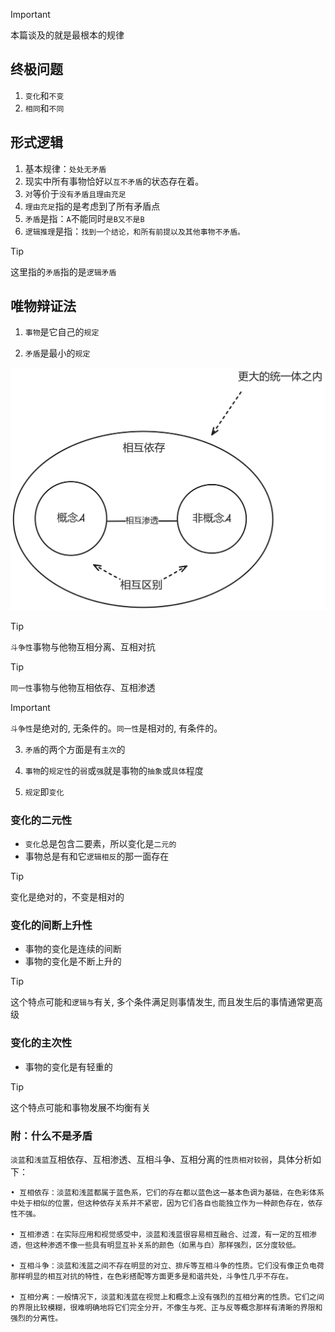 > [!IMPORTANT]
> 本篇谈及的就是最根本的规律

## 终极问题

1. `变化`和`不变`
2. `相同`和`不同`

## 形式逻辑

1. 基本规律：`处处无矛盾`
2. 现实中所有事物恰好以`互不矛盾`的状态存在着。
3. `对`等价于`没有矛盾且理由充足`
4. `理由充足`指的是考虑到了所有矛盾点
5. `矛盾`是指：`A`不能同时`是B又不是B`
6. `逻辑推理`是指：`找到一个结论，和所有前提以及其他事物不矛盾。`

> [!TIP]
> 这里指的`矛盾`指的是`逻辑矛盾`

## 唯物辩证法

1. `事物`是它自己的`规定`

2. `矛盾`是最小的`规定`

<img src="../images/conflict.png" width="900">

> [!TIP]
> `斗争性`事物与他物互相分离、互相对抗

> [!TIP]
> `同一性`事物与他物互相依存、互相渗透

> [!IMPORTANT]
> `斗争性`是绝对的, 无条件的。`同一性`是相对的, 有条件的。

3. `矛盾`的两个方面是有`主次`的

4. `事物`的`规定性`的`弱`或`强`就是事物的`抽象`或`具体`程度

5. `规定`即`变化`

### 变化的二元性

- `变化`总是包含二要素，所以变化是`二元的`
- 事物总是有和它`逻辑相反`的那一面存在

> [!TIP]
> 变化是绝对的，不变是相对的

### 变化的间断上升性

- 事物的变化是连续的间断
- 事物的变化是不断上升的

> [!TIP]
> 这个特点可能和`逻辑与`有关, 多个条件满足则事情发生, 而且发生后的事情通常更高级

### 变化的主次性

- 事物的变化是有轻重的

> [!TIP]
> 这个特点可能和事物发展不均衡有关

### 附：什么不是矛盾

`淡蓝`和`浅蓝`互相依存、互相渗透、互相斗争、互相分离的`性质相对较弱`，具体分析如下：

```
• 互相依存：淡蓝和浅蓝都属于蓝色系，它们的存在都以蓝色这一基本色调为基础，在色彩体系中处于相似的位置，但这种依存关系并不紧密，因为它们各自也能独立作为一种颜色存在，依存性不强。

• 互相渗透：在实际应用和视觉感受中，淡蓝和浅蓝很容易相互融合、过渡，有一定的互相渗透，但这种渗透不像一些具有明显互补关系的颜色（如黑与白）那样强烈，区分度较低。

• 互相斗争：淡蓝和浅蓝之间不存在明显的对立、排斥等互相斗争的性质。它们没有像正负电荷那样明显的相互对抗的特性，在色彩搭配等方面更多是和谐共处，斗争性几乎不存在。

• 互相分离：一般情况下，淡蓝和浅蓝在视觉上和概念上没有强烈的互相分离的性质。它们之间的界限比较模糊，很难明确地将它们完全分开，不像生与死、正与反等概念那样有清晰的界限和强烈的分离性。
```